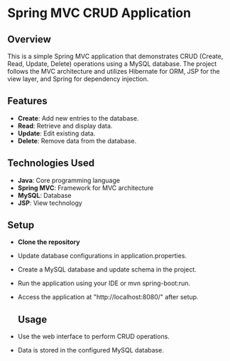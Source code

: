 # Spring MVC CRUD Application

## Overview  
This is a simple Spring MVC application that demonstrates CRUD (Create, Read, Update, Delete) operations using a MySQL database. The project follows the MVC architecture and utilizes Hibernate for ORM, JSP for the view layer, and Spring for dependency injection.  

## Features  
- **Create**: Add new entries to the database.  
- **Read**: Retrieve and display data.  
- **Update**: Edit existing data.  
- **Delete**: Remove data from the database.  

## Technologies Used  
- **Java**: Core programming language  
- **Spring MVC**: Framework for MVC architecture   
- **MySQL**: Database  
- **JSP**: View technology  

## Setup

- **Clone the repository**
  
- Update database configurations in application.properties.
- Create a MySQL database and update schema in the project.
- Run the application using your IDE or mvn spring-boot:run.
- Access the application at "http://localhost:8080/" after setup.

  ## Usage
- Use the web interface to perform CRUD operations.
- Data is stored in the configured MySQL database.
